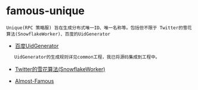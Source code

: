 # famous-unique

    Unique(RPC 策略服) 旨在生成分布式唯一ID、唯一名称等。包括但不限于 Twitter的雪花算法(SnowflakeWorker)、百度的UidGenerator


* [百度UidGenerator](https://github.com/baidu/uid-generator/blob/master/README.zh_cn.md)

```txt
   UidGenerator的生成规则详见common工程，我已将源码集成到工程中。
```
* [Twitter的雪花算法(SnowflakeWorker)](https://blog.csdn.net/lirenzuo/article/details/79308098)





* [Almost-Famous](../ReadME.md)